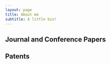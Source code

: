 ```yaml
---
layout: page
title: About me
subtitle: A little bio!
---
```


## Journal and Conference Papers

## Patents
